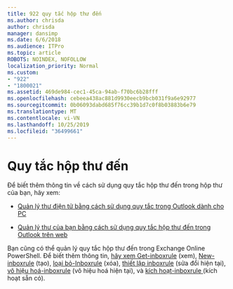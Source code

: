 ```yaml
---
title: 922 quy tắc hộp thư đến
ms.author: chrisda
author: chrisda
manager: dansimp
ms.date: 6/6/2018
ms.audience: ITPro
ms.topic: article
ROBOTS: NOINDEX, NOFOLLOW
localization_priority: Normal
ms.custom:
- "922"
- "1800021"
ms.assetid: 469de984-cec1-45ca-94ab-f70bc6b28fff
ms.openlocfilehash: cebeea438ac881d9930eecb9bcb031f9a6e92977
ms.sourcegitcommit: 0b06093dabd685f76cc39b1d7c0f8b03883b6e79
ms.translationtype: MT
ms.contentlocale: vi-VN
ms.lasthandoff: 10/25/2019
ms.locfileid: "36499661"
---
```

# <a name="inbox-rules"></a>Quy tắc hộp thư đến

Để biết thêm thông tin về cách sử dụng quy tắc hộp thư đến trong hộp thư của bạn, hãy xem:

- [Quản lý thư điện tử bằng cách sử dụng quy tắc trong Outlook dành cho PC](https://support.office.com/article/c24f5dea-9465-4df4-ad17-a50704d66c59.aspx)

- [Quản lý thư của bạn bằng cách sử dụng quy tắc hộp thư đến trong Outlook trên web](https://support.office.com/article/8400435c-f14e-4272-9004-1548bb1848f2.aspx)

Bạn cũng có thể quản lý quy tắc hộp thư đến trong Exchange Online PowerShell. Để biết thêm thông tin, [hãy xem Get-inboxrule](https://docs.microsoft.com/powershell/module/exchange/mailboxes/get-inboxrule) (xem), [New-inboxrule](https://docs.microsoft.com/powershell/module/exchange/mailboxes/new-inboxrule) (tạo), [loại bỏ-Inboxrule](https://docs.microsoft.com/powershell/module/exchange/mailboxes/remove-inboxrule) (xóa), [thiết lập inboxrule](https://docs.microsoft.com/powershell/module/exchange/mailboxes/set-inboxrule) (sửa đổi hiện tại), [vô hiệu hoá-inboxrule](https://docs.microsoft.com/powershell/module/exchange/mailboxes/disable-inboxrule) (vô hiệu hoá hiện tại), và [kích hoạt-inboxrule ](https://docs.microsoft.com/powershell/module/exchange/mailboxes/enable-inboxrule)(kích hoạt sẵn có).
